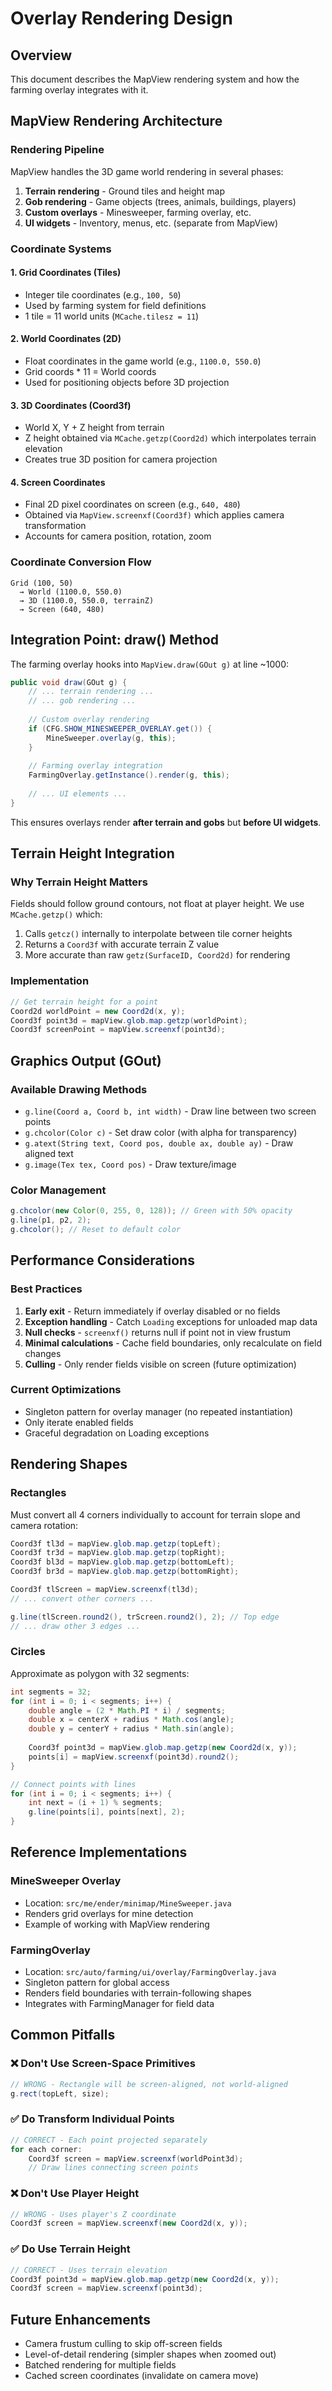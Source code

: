 # Overlay Rendering Design

## Overview
This document describes the MapView rendering system and how the farming overlay integrates with it.

## MapView Rendering Architecture

### Rendering Pipeline
MapView handles the 3D game world rendering in several phases:
1. **Terrain rendering** - Ground tiles and height map
2. **Gob rendering** - Game objects (trees, animals, buildings, players)
3. **Custom overlays** - Minesweeper, farming overlay, etc.
4. **UI widgets** - Inventory, menus, etc. (separate from MapView)

### Coordinate Systems

#### 1. Grid Coordinates (Tiles)
- Integer tile coordinates (e.g., `100, 50`)
- Used by farming system for field definitions
- 1 tile = 11 world units (`MCache.tilesz = 11`)

#### 2. World Coordinates (2D)
- Float coordinates in the game world (e.g., `1100.0, 550.0`)
- Grid coords * 11 = World coords
- Used for positioning objects before 3D projection

#### 3. 3D Coordinates (Coord3f)
- World X, Y + Z height from terrain
- Z height obtained via `MCache.getzp(Coord2d)` which interpolates terrain elevation
- Creates true 3D position for camera projection

#### 4. Screen Coordinates
- Final 2D pixel coordinates on screen (e.g., `640, 480`)
- Obtained via `MapView.screenxf(Coord3f)` which applies camera transformation
- Accounts for camera position, rotation, zoom

### Coordinate Conversion Flow
```
Grid (100, 50) 
  → World (1100.0, 550.0)
  → 3D (1100.0, 550.0, terrainZ)
  → Screen (640, 480)
```

## Integration Point: draw() Method

The farming overlay hooks into `MapView.draw(GOut g)` at line ~1000:

```java
public void draw(GOut g) {
    // ... terrain rendering ...
    // ... gob rendering ...
    
    // Custom overlay rendering
    if (CFG.SHOW_MINESWEEPER_OVERLAY.get()) {
        MineSweeper.overlay(g, this);
    }
    
    // Farming overlay integration
    FarmingOverlay.getInstance().render(g, this);
    
    // ... UI elements ...
}
```

This ensures overlays render **after terrain and gobs** but **before UI widgets**.

## Terrain Height Integration

### Why Terrain Height Matters
Fields should follow ground contours, not float at player height. We use `MCache.getzp()` which:
1. Calls `getcz()` internally to interpolate between tile corner heights
2. Returns a `Coord3f` with accurate terrain Z value
3. More accurate than raw `getz(SurfaceID, Coord2d)` for rendering

### Implementation
```java
// Get terrain height for a point
Coord2d worldPoint = new Coord2d(x, y);
Coord3f point3d = mapView.glob.map.getzp(worldPoint);
Coord3f screenPoint = mapView.screenxf(point3d);
```

## Graphics Output (GOut)

### Available Drawing Methods
- `g.line(Coord a, Coord b, int width)` - Draw line between two screen points
- `g.chcolor(Color c)` - Set draw color (with alpha for transparency)
- `g.atext(String text, Coord pos, double ax, double ay)` - Draw aligned text
- `g.image(Tex tex, Coord pos)` - Draw texture/image

### Color Management
```java
g.chcolor(new Color(0, 255, 0, 128)); // Green with 50% opacity
g.line(p1, p2, 2);
g.chcolor(); // Reset to default color
```

## Performance Considerations

### Best Practices
1. **Early exit** - Return immediately if overlay disabled or no fields
2. **Exception handling** - Catch `Loading` exceptions for unloaded map data
3. **Null checks** - `screenxf()` returns null if point not in view frustum
4. **Minimal calculations** - Cache field boundaries, only recalculate on field changes
5. **Culling** - Only render fields visible on screen (future optimization)

### Current Optimizations
- Singleton pattern for overlay manager (no repeated instantiation)
- Only iterate enabled fields
- Graceful degradation on Loading exceptions

## Rendering Shapes

### Rectangles
Must convert all 4 corners individually to account for terrain slope and camera rotation:
```java
Coord3f tl3d = mapView.glob.map.getzp(topLeft);
Coord3f tr3d = mapView.glob.map.getzp(topRight);
Coord3f bl3d = mapView.glob.map.getzp(bottomLeft);
Coord3f br3d = mapView.glob.map.getzp(bottomRight);

Coord3f tlScreen = mapView.screenxf(tl3d);
// ... convert other corners ...

g.line(tlScreen.round2(), trScreen.round2(), 2); // Top edge
// ... draw other 3 edges ...
```

### Circles
Approximate as polygon with 32 segments:
```java
int segments = 32;
for (int i = 0; i < segments; i++) {
    double angle = (2 * Math.PI * i) / segments;
    double x = centerX + radius * Math.cos(angle);
    double y = centerY + radius * Math.sin(angle);
    
    Coord3f point3d = mapView.glob.map.getzp(new Coord2d(x, y));
    points[i] = mapView.screenxf(point3d).round2();
}

// Connect points with lines
for (int i = 0; i < segments; i++) {
    int next = (i + 1) % segments;
    g.line(points[i], points[next], 2);
}
```

## Reference Implementations

### MineSweeper Overlay
- Location: `src/me/ender/minimap/MineSweeper.java`
- Renders grid overlays for mine detection
- Example of working with MapView rendering

### FarmingOverlay
- Location: `src/auto/farming/ui/overlay/FarmingOverlay.java`
- Singleton pattern for global access
- Renders field boundaries with terrain-following shapes
- Integrates with FarmingManager for field data

## Common Pitfalls

### ❌ Don't Use Screen-Space Primitives
```java
// WRONG - Rectangle will be screen-aligned, not world-aligned
g.rect(topLeft, size); 
```

### ✅ Do Transform Individual Points
```java
// CORRECT - Each point projected separately
for each corner:
    Coord3f screen = mapView.screenxf(worldPoint3d);
    // Draw lines connecting screen points
```

### ❌ Don't Use Player Height
```java
// WRONG - Uses player's Z coordinate
Coord3f screen = mapView.screenxf(new Coord2d(x, y));
```

### ✅ Do Use Terrain Height
```java
// CORRECT - Uses terrain elevation
Coord3f point3d = mapView.glob.map.getzp(new Coord2d(x, y));
Coord3f screen = mapView.screenxf(point3d);
```

## Future Enhancements
- Camera frustum culling to skip off-screen fields
- Level-of-detail rendering (simpler shapes when zoomed out)
- Batched rendering for multiple fields
- Cached screen coordinates (invalidate on camera move)
